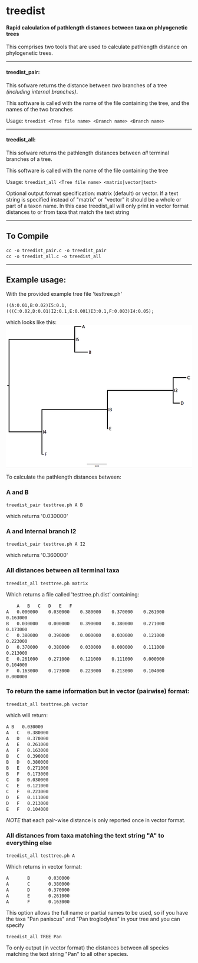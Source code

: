 # treedist
#### Rapid calculation of pathlength distances between taxa on phlyogenetic trees

This comprises two tools that are used to calculate pathlength distance on phylogenetic trees.

------------------
#### treedist_pair:

  This sofware returns the distance between *two* branches of a tree *(including internal branches)*.
  
  This software is called with the name of the file containing the tree, and the names of the two branches
  
  Usage: `treedist <Tree file name> <Branch name> <Branch name>`
 
------------------  

#### treedist_all:

  This sofware returns the pathlength distances between *all* terminal branches of a tree.
  
  This software is called with the name of the file containing the tree
  
  Usage: `treedist_all <Tree file name> <matrix|vector|text>`
  
  Optional output format specification: matrix (default) or vector.
	If a text string is specified instead of "matrix" or "vector" it should be a whole or part of a taxon name.
	In this case treedist_all will only print in vector format distances to or from taxa that match the text string
 
  
  ------------------ 
  
  ## To Compile
  
  ```
  cc -o treedist_pair.c -o treedist_pair
  cc -o treedist_all.c -o treedist_all
  ```
  
  ------------------ 
  
  ## Example usage:
  
  With the provided example tree file 'testtree.ph'
  
  ```
  ((A:0.01,B:0.02)I5:0.1,(((C:0.02,D:0.01)I2:0.1,E:0.001)I3:0.1,F:0.003)I4:0.05);
  ```
  
  which looks like this:
  ![Test tree](https://github.com/ChrisCreevey/treedist/blob/master/testtree.png)
  
  To calculate the pathlength distances between:
  
  ### A and B
  
  ```
  treedist_pair testtree.ph A B
  ```
  which returns '0.030000'
  
  ### A and Internal branch I2
  
  ```
  treedist_pair testtree.ph A I2
  ```
  which returns '0.360000'
  
  
  ### All distances between all terminal taxa
  
  ```
  treedist_all testtree.ph matrix
  ```
  
  Which returns a file called 'testtree.ph.dist' containing:
  
```
  	A	B	C	D	E	F
A	0.000000	0.030000	0.380000	0.370000	0.261000	0.163000
B	0.030000	0.000000	0.390000	0.380000	0.271000	0.173000
C	0.380000	0.390000	0.000000	0.030000	0.121000	0.223000
D	0.370000	0.380000	0.030000	0.000000	0.111000	0.213000
E	0.261000	0.271000	0.121000	0.111000	0.000000	0.104000
F	0.163000	0.173000	0.223000	0.213000	0.104000	0.000000
```

  ### To return the same information but in vector (pairwise) format:
  
  ```
  treedist_all testtree.ph vector
  
  ```
  
  which will return:
  
  ```
  A	B	0.030000
A	C	0.380000
A	D	0.370000
A	E	0.261000
A	F	0.163000
B	C	0.390000
B	D	0.380000
B	E	0.271000
B	F	0.173000
C	D	0.030000
C	E	0.121000
C	F	0.223000
D	E	0.111000
D	F	0.213000
E	F	0.104000
```

*NOTE* that each pair-wise distance is only reported once in vector format.


### All distances from taxa matching the text string "A" to everything else

```
treedist_all testtree.ph A
```

Which returns in vector format:

```
A       B       0.030000
A       C       0.380000
A       D       0.370000
A       E       0.261000
A       F       0.163000
```

This option allows the full name or partial names to be used, so if you have the taxa "Pan paniscus" and "Pan troglodytes" in your tree and you can specify 

```
treedist_all TREE Pan
```

To only output (in vector format) the distances between all species matching the text string "Pan" to all other species.


